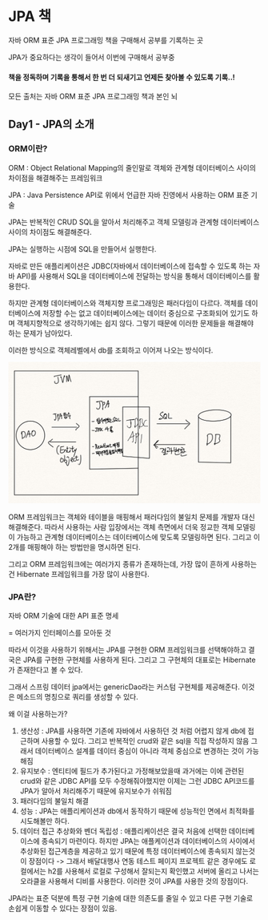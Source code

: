 # JPA 책

자바 ORM 표준 JPA 프로그래밍 책을 구매해서 공부를 기록하는 곳

JPA가 중요하다는 생각이 들어서 이번에 구매해서 공부중

#### 책을 정독하며 기록을 통해서 한 번 더 되새기고 언제든 찾아볼 수 있도록 기록..!

모든 출처는 자바 ORM 표준 JPA 프로그래밍 책과 본인 뇌

## Day1 - JPA의 소개

### ORM이란?

ORM : Object Relational Mapping의 줄인말로 객체와 관계형 데이터베이스 사이의 차이점을 해결해주는 프레임워크

JPA : Java Persistence API로 위에서 언급한 자바 진영에서 사용하는 ORM 표준 기술



JPA는 반복적인 CRUD SQL을 알아서 처리해주고 객체 모델링과 관계형 데이터베이스 사이의 차이점도 해결해준다.

JPA는 실행하는 시점에 SQL을 만들어서 실행한다.



자바로 만든 애플리케이션은 JDBC(자바에서 데이터베이스에 접속할 수 있도록 하는 자바 API)를 사용해서 SQL을 데이터베이스에 전달하는 방식을 통해서 데이터베이스를 활용한다.

하지만 관계형 데이터베이스와 객체지향 프로그래밍은 패러다임이 다르다. 객체를 데이터베이스에 저장할 수는 없고 데이터베이스에는 데이터 중심으로 구조화되어 있기도 하며 객체지향적으로 생각하기에는 쉽지 않다. 그렇기 때문에 이러한 문제들을 해결해야 하는 문제가 남아있다.

이러한 방식으로 객체레벨에서 db를 조회하고 이어져 나오는 방식이다.

![JPA의 사용 흐름](../.gitbook/assets/image.png)

ORM 프레임워크는 객체와 테이블을 매핑해서 패러다임의 불일치 문제를 개발자 대신 해결해준다. 따라서 사용하는 사람 입장에서는 객체 측면에서 더욱 정교한 객체 모델링이 가능하고 관계형 데이터베이스는 데이터베이스에 맞도록 모델링하면 된다. 그리고 이 2개를 매핑해야 하는 방법만을 명시하면 된다.&#x20;

그리고 ORM 프레임워크에는 여러가지 종류가 존재하는데, 가장 많이 흔하게 사용하는건 Hibernate 프레임워크를 가장 많이 사용한다.



### JPA란?

자바 ORM 기술에 대한 API 표준 명세

\= 여러가지 인터페이스를 모아둔 것

따라서 이것을 사용하기 위해서는 JPA를 구현한 ORM 프레임워크를 선택해야하고 결국은 JPA를 구현한 구현체를 사용하게 된다. 그리고 그 구현체의 대표로는 Hibernate가 존재한다고 볼 수 있다.

그래서 스프링 데이터 jpa에서는 genericDao라는 커스텀 구현체를 제공해준다. 이것은 메소드의 명칭으로 쿼리를 생성할 수 있다.



왜 이걸 사용하는가?

1. 생산성 : JPA를 사용하면 기존에 자바에서 사용하던 것 처럼 어렵지 않게 db에 접근하며 사용할 수 있다. 그리고 반복적인 crud와 같은 sql을 직접 작성하지 않음 그래서 데이터베이스 설계를 데이터 중심이 아니라 객체 중심으로 변경하는 것이 가능해짐
2. 유지보수 : 엔티티에 필드가 추가된다고 가정해보았을때 과거에는 이에 관련된 crud와 같은 JDBC API를 모두 수정해줘야했지만 이제는 그런 JDBC API코드를 JPA가 알아서 처리해주기 때문에 유지보수가 쉬워짐
3. 패러다임의 불일치 해결
4. 성능 : JPA는 애플리케이션과 db에서 동작하기 때문에 성능적인 면에서 최적화를 시도해볼만 하다.
5. 데이터 접근 추상화와 벤더 독립성 : 애플리케이션은 결국 처음에 선택한 데이터베이스에 종속되기 마련이다. 하지만 JPA는 애플케이션과 데이터베이스의 사이에서 추상화된 접근계층을 제공하고 있기 때문에 특정 데이터베이스에 종속되지 않는것이 장점이다 -> 그래서 배달대행사 연동 테스트 페이지 프로젝트 같은 경우에도 로컬에서는 h2를 사용해서 로컬로 구성해서 잘되는지 확인했고 서버에 올리고 나서는 오라클을 사용해서 디비를 사용한다. 이러한 것이 JPA를 사용한 것의 장점이다.

JPA라는 표준 덕분에 특정 구현 기술에 대한 의존도를 줄일 수 있고 다른 구현 기술로 손쉽게 이동할 수 있다는 장점이 있음.



<br><br><br><br><br><br><br><br><br><br>